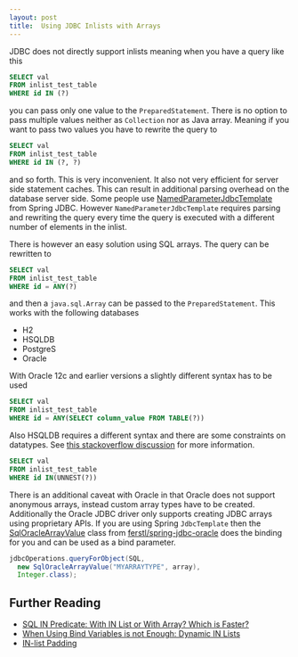 ```yaml
---
layout: post
title:  Using JDBC Inlists with Arrays
---
```


JDBC does not directly support inlists meaning when you have a query like this

```sql
SELECT val
FROM inlist_test_table 
WHERE id IN (?)
```

you can pass only one value to the `PreparedStatement`. There is no option to pass multiple values neither as `Collection` nor as Java array. Meaning if you want to pass two values you have to rewrite the query to

```sql
SELECT val
FROM inlist_test_table 
WHERE id IN (?, ?)
```
and so forth. This is very inconvenient. It also not very efficient for server side statement caches. This can result in additional parsing overhead on the database server side. Some people use [NamedParameterJdbcTemplate](https://docs.spring.io/spring/docs/current/javadoc-api/org/springframework/jdbc/core/namedparam/NamedParameterJdbcTemplate.html) from Spring JDBC. However `NamedParameterJdbcTemplate` requires parsing and rewriting the query every time the query is executed with a different number of elements in the inlist.

There is however an easy solution using SQL arrays. The query can be rewritten to

```sql
SELECT val
FROM inlist_test_table 
WHERE id = ANY(?)
```

and then a `java.sql.Array` can be passed to the `PreparedStatement`. This works with the following databases

* H2
* HSQLDB
* PostgreS
* Oracle

With Oracle 12c and earlier versions a slightly different syntax has to be used


```sql
SELECT val
FROM inlist_test_table 
WHERE id = ANY(SELECT column_value FROM TABLE(?))
```

Also HSQLDB requires a different syntax and there are some constraints on datatypes. See [this stackoverflow discussion](https://stackoverflow.com/questions/50665451/hsqldb-any-array-function-not-working/50684110) for more information.


```sql
SELECT val
FROM inlist_test_table 
WHERE id IN(UNNEST(?))
```

There is an additional caveat with Oracle in that Oracle does not support anonymous arrays, instead custom array types have to be created. Additionally the Oracle JDBC driver only supports creating JDBC arrays using proprietary APIs. If you are using Spring `JdbcTemplate` then the [SqlOracleArrayValue](https://static.javadoc.io/com.github.ferstl/spring-jdbc-oracle/2.0.0/com/github/ferstl/spring/jdbc/oracle/SqlOracleArrayValue.html) class from [ferstl/spring-jdbc-oracle](https://github.com/ferstl/spring-jdbc-oracle/) does the binding for you and can be used as a bind parameter.


```java
jdbcOperations.queryForObject(SQL,
  new SqlOracleArrayValue("MYARRAYTYPE", array),
  Integer.class);
```

Further Reading
---------------

* [SQL IN Predicate: With IN List or With Array? Which is Faster?](https://blog.jooq.org/2017/03/30/sql-in-predicate-with-in-list-or-with-array-which-is-faster/)
* [When Using Bind Variables is not Enough: Dynamic IN Lists](https://blog.jooq.org/2018/04/13/when-using-bind-variables-is-not-enough-dynamic-in-lists/)
* [IN-list Padding](https://www.jooq.org/doc/latest/manual/sql-building/dsl-context/custom-settings/settings-in-list-padding/)

